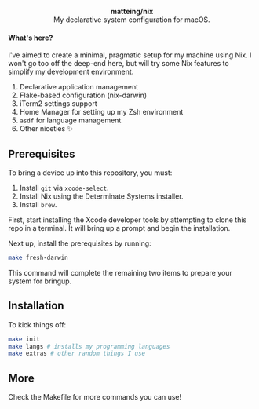 <p align="center">
  <b>matteing/nix</b><br />
  <span align="center">My declarative system configuration for macOS.</span>
</p>

#### What's here?
I've aimed to create a minimal, pragmatic setup for my machine using Nix. I won't go too off the deep-end here, but will try some Nix features to simplify my development environment.

1. Declarative application management
2. Flake-based configuration (nix-darwin)
3. iTerm2 settings support
4. Home Manager for setting up my Zsh environment 
5. `asdf` for language management
6. Other niceties ✨

## Prerequisites
To bring a device up into this repository, you must:

1. Install `git` via `xcode-select`. 
2. Install Nix using the Determinate Systems installer.
3. Install `brew`.

First, start installing the Xcode developer tools by attempting to clone this repo in a terminal. It will bring up a prompt and begin the installation. 

Next up, install the prerequisites by running:

```bash
make fresh-darwin
```
This command will complete the remaining two items to prepare your system for bringup.

## Installation
To kick things off:

```bash
make init
make langs # installs my programming languages
make extras # other random things I use
```

## More
Check the Makefile for more commands you can use!